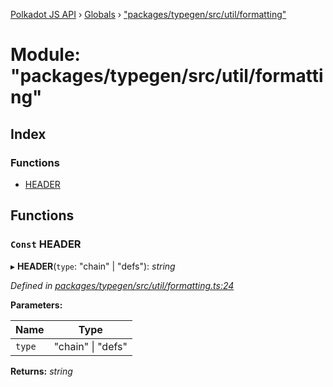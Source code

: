 [Polkadot JS API](../README.md) › [Globals](../globals.md) › ["packages/typegen/src/util/formatting"](_packages_typegen_src_util_formatting_.md)

# Module: "packages/typegen/src/util/formatting"

## Index

### Functions

* [HEADER](_packages_typegen_src_util_formatting_.md#const-header)

## Functions

### `Const` HEADER

▸ **HEADER**(`type`: "chain" | "defs"): *string*

*Defined in [packages/typegen/src/util/formatting.ts:24](https://github.com/polkadot-js/api/blob/375dadbe3/packages/typegen/src/util/formatting.ts#L24)*

**Parameters:**

Name | Type |
------ | ------ |
`type` | "chain" &#124; "defs" |

**Returns:** *string*
